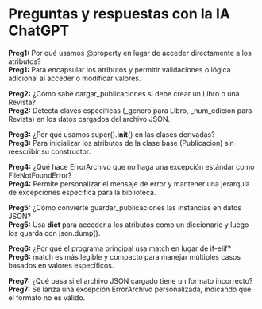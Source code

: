 # Preguntas y respuestas con la IA ChatGPT<br>

**Preg1:** Por qué usamos @property en lugar de acceder directamente a los atributos?<br>
**Preg1:** Para encapsular los atributos y permitir validaciones o lógica adicional al acceder o modificar valores.

**Preg2:** ¿Cómo sabe cargar_publicaciones si debe crear un Libro o una Revista?<br>
**Preg2:** Detecta claves específicas (_genero para Libro, _num_edicion para Revista) en los datos cargados del archivo JSON.

**Preg3:** ¿Por qué usamos super().__init__() en las clases derivadas?<br>
**Preg3:** Para inicializar los atributos de la clase base (Publicacion) sin reescribir su constructor.

**Preg4:** ¿Qué hace ErrorArchivo que no haga una excepción estándar como FileNotFoundError?<br>
**Preg4:** Permite personalizar el mensaje de error y mantener una jerarquía de excepciones específica para la biblioteca.

**Preg5:** ¿Cómo convierte guardar_publicaciones las instancias en datos JSON?<br>
**Preg5:** Usa __dict__ para acceder a los atributos como un diccionario y luego los guarda con json.dump().

**Preg6:** ¿Por qué el programa principal usa match en lugar de if-elif?<br>
**Preg6:** match es más legible y compacto para manejar múltiples casos basados en valores específicos.

**Preg7:** ¿Qué pasa si el archivo JSON cargado tiene un formato incorrecto?<br>
**Preg7:** Se lanza una excepción ErrorArchivo personalizada, indicando que el formato no es válido.